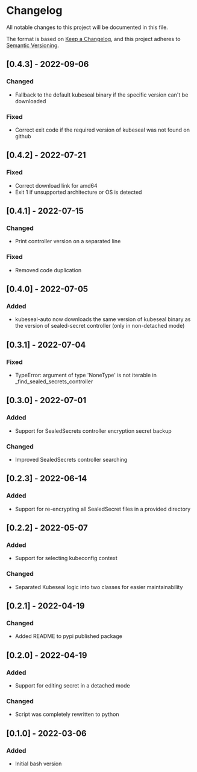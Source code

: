 # Changelog
All notable changes to this project will be documented in this file.

The format is based on [Keep a Changelog](https://keepachangelog.com/en/1.0.0/),
and this project adheres to [Semantic Versioning](https://semver.org/spec/v2.0.0.html).

## [0.4.3] - 2022-09-06
### Changed
- Fallback to the default kubeseal binary if the specific version can't be downloaded
### Fixed
- Correct exit code if the required version of kubeseal was not found on github

## [0.4.2] - 2022-07-21
### Fixed
- Correct download link for amd64
- Exit 1 if unsupported architecture or OS is detected

## [0.4.1] - 2022-07-15
### Changed
- Print controller version on a separated line
### Fixed
- Removed code duplication

## [0.4.0] - 2022-07-05
### Added
- kubeseal-auto now downloads the same version of kubeseal binary as the version of sealed-secret controller (only in non-detached mode)

## [0.3.1] - 2022-07-04
### Fixed
- TypeError: argument of type 'NoneType' is not iterable in _find_sealed_secrets_controller

## [0.3.0] - 2022-07-01
### Added
- Support for SealedSecrets controller encryption secret backup
### Changed
- Improved SealedSecrets controller searching

## [0.2.3] - 2022-06-14
### Added
- Support for re-encrypting all SealedSecret files in a provided directory

## [0.2.2] - 2022-05-07
### Added
- Support for selecting kubeconfig context
### Changed
- Separated Kubeseal logic into two classes for easier maintainability

## [0.2.1] - 2022-04-19
### Changed
- Added README to pypi published package

## [0.2.0] - 2022-04-19
### Added
- Support for editing secret in a detached mode
### Changed
- Script was completely rewritten to python

## [0.1.0] - 2022-03-06
### Added
- Initial bash version
